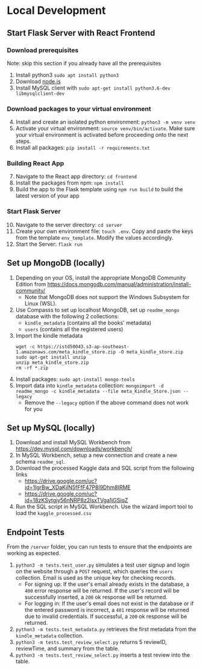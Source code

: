 # Local Development

## Start Flask Server with React Frontend

### Download prerequisites

Note: skip this section if you already have all the prerequisites

1. Install python3 `sudo apt install python3`
2. Download [node.js](https://nodejs.org/en/download/)
3. Install MySQL client with `sudo apt-get install python3.6-dev libmysqlclient-dev`

### Download packages to your virtual environment

4. Install and create an isolated python environment: `python3 -m venv venv`
5. Activate your virtual environment: `source venv/bin/activate`. Make sure your virtual environment is activated before proceeding onto the next steps.
6. Install all packages: `pip install -r requirements.txt`

### Building React App

7. Navigate to the React app directory: `cd frontend`
8. Install the packages from npm: `npm install`
9. Build the app to the Flask template using `npm run build` to build the latest version of your app

### Start Flask Server

10. Navigate to the server directory: `cd server`
11. Create your own environment file: `touch .env`. Copy and paste the keys from the template `env_template`. Modify the values accordingly.
12. Start the Server: `flask run`

## Set up MongoDB (locally)

1. Depending on your OS, install the appropriate MongoDB Community Edition from https://docs.mongodb.com/manual/administration/install-community/
   - Note that MongoDB does not support the Windows Subsystem for Linux (WSL).
2. Use Compasss to set up localhost MongoDB, set up `readme_mongo` database with the following 2 collections:
   - `kindle_metadata` (contains all the books' metadata)
   - `users` (contains all the registered users)
3. Import the kindle metadata
   ```
   wget -c https://istd50043.s3-ap-southeast-1.amazonaws.com/meta_kindle_store.zip -O meta_kindle_store.zip
   sudo apt-get install unzip
   unzip meta_kindle_store.zip
   rm -rf *.zip
   ```
4. Install packages: `sudo apt-install mongo-tools`
5. Import data into `kindle_metadata` collection: `mongoimport -d readme_mongo -c kindle_metadata --file meta_Kindle_Store.json --legacy`
   - Remove the `--legacy` option if the above command does not work for you

## Set up MySQL (locally)

1. Download and install MySQL Workbench from https://dev.mysql.com/downloads/workbench/
2. In MySQL Workbench, setup a new connection and create a new schema `readme_sql`.
3. Download the processed Kaggle data and SQL script from the following links
   - https://drive.google.com/uc?id=1lgrBw_XDaKjlN5fFfF47P8l9Dhm8IRME
   - https://drive.google.com/uc?id=18zKSytgjy56nNRP8z2IsxTVga1jGSiqZ
4. Run the SQL script in MySQL Workbench. Use the wizard import tool to load the `kaggle_processed.csv`

## Endpoint Tests

From the `/server` folder, you can run tests to ensure that the endpoints are working as expected.

1. `python3 -m tests.test_user.py` simulates a test user signup and login on the website through a `POST` request, which queries the `users` collection. Email is used as the unique key for checking records.
   - For signing up: If the user's email already exists in the database, a `400` error response will be returned. If the user's record will be successfully inserted, a `200` ok response will be returned.
   - For logging in: If the user's email does not exist in the database or if the entered password is incorrect, a `401` response will be returned due to invalid credentials. If successful, a `200` ok response will be returned.
2. `python3 -m tests.test_metadata.py` retrieves the first metadata from the `kindle_metadata` collection.
3. `python3 -m tests.test_review_select.py` returns 5 reviewID, reviewTime, and summary from the table.
4. `python3 -m tests.test_review_select.py` inserts a test review into the table.

